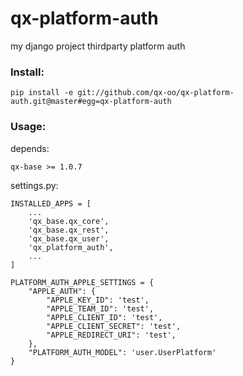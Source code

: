 # qx-platform-auth

my django project thirdparty platform auth

### Install:

    pip install -e git://github.com/qx-oo/qx-platform-auth.git@master#egg=qx-platform-auth

### Usage:

depends:

    qx-base >= 1.0.7

settings.py:

    INSTALLED_APPS = [
        ...
        'qx_base.qx_core',
        'qx_base.qx_rest',
        'qx_base.qx_user',
        'qx_platform_auth',
        ...
    ]

    PLATFORM_AUTH_APPLE_SETTINGS = {
        "APPLE_AUTH": {
            "APPLE_KEY_ID": 'test',
            "APPLE_TEAM_ID": 'test',
            "APPLE_CLIENT_ID": 'test',
            "APPLE_CLIENT_SECRET": 'test',
            "APPLE_REDIRECT_URI": 'test',
        },
        "PLATFORM_AUTH_MODEL": 'user.UserPlatform'
    }